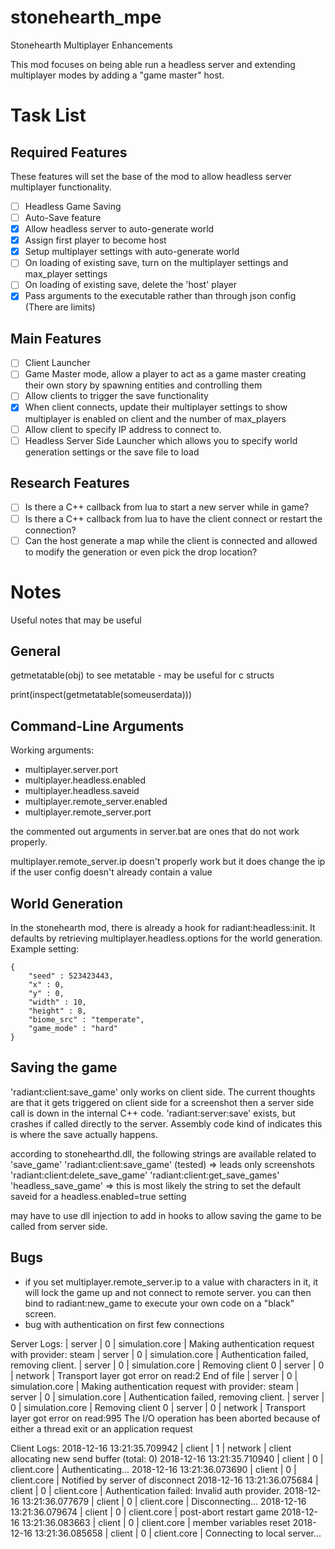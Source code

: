 # stonehearth_mpe 
Stonehearth Multiplayer Enhancements

This mod focuses on being able run a headless server and extending multiplayer modes by adding a "game master" host.

# Task List

## Required Features 
These features will set the base of the mod to allow headless server multiplayer functionality.

- [ ] Headless Game Saving
- [ ] Auto-Save feature
- [X] Allow headless server to auto-generate world
- [X] Assign first player to become host
- [X] Setup multiplayer settings with auto-generate world
- [ ] On loading of existing save, turn on the multiplayer settings and max_player settings
- [ ] On loading of existing save, delete the 'host' player
- [X] Pass arguments to the executable rather than through json config (There are limits)

## Main Features

- [ ] Client Launcher
- [ ] Game Master mode, allow a player to act as a game master creating their own story by spawning entities and controlling them
- [ ] Allow clients to trigger the save functionality
- [X] When client connects, update their multiplayer settings to show multiplayer is enabled on client and the number of max_players
- [ ] Allow client to specify IP address to connect to.
- [ ] Headless Server Side Launcher which allows you to specify world generation settings or the save file to load

## Research Features

- [ ] Is there a C++ callback from lua to start a new server while in game?
- [ ] Is there a C++ callback from lua to have the client connect or restart the connection?
- [ ] Can the host generate a map while the client is connected and allowed to modify the generation or even pick the drop location?

# Notes

Useful notes that may be useful

## General

getmetatable(obj) to see metatable - may be useful for c structs

print(inspect(getmetatable(someuserdata)))

## Command-Line Arguments

Working arguments:
* multiplayer.server.port
* multiplayer.headless.enabled
* multiplayer.headless.saveid
* multiplayer.remote_server.enabled
* multiplayer.remote_server.port

the commented out arguments in server.bat are ones that do not work properly.

multiplayer.remote_server.ip doesn't properly work but it does change the ip if the user config doesn't already contain a value

## World Generation

In the stonehearth mod, there is already a hook for radiant:headless:init. It defaults by retrieving multiplayer.headless.options for the world generation.
Example setting:

    {
        "seed" : 523423443,
        "x" : 0,
        "y" : 0,
        "width" : 10,
        "height" : 8,
        "biome_src" : "temperate",
        "game_mode" : "hard"
    }

## Saving the game
'radiant:client:save_game' only works on client side. The current thoughts are that it gets triggered on client side for a screenshot then a server side call is down in the internal C++ code.
'radiant:server:save' exists, but crashes if called directly to the server. Assembly code kind of indicates this is where the save actually happens.

according to stonehearthd.dll, the following strings are available related to 'save_game'
'radiant:client:save_game'   (tested) => leads only screenshots
'radiant:client:delete_save_game'
'radiant:client:get_save_games'
'headless_save_game' => this is most likely the string to set the default saveid for a headless.enabled=true setting

may have to use dll injection to add in hooks to allow saving the game to be called from server side.

## Bugs

* if you set multiplayer.remote_server.ip to a value with characters in it, it will lock the game up and not connect to remote server. you can then bind to radiant:new_game to execute your own code on a "black" screen.
* bug with authentication on first few connections

Server Logs:
    |       server |  0 |                  simulation.core | Making authentication request with provider: steam
    |       server |  0 |                  simulation.core | Authentication failed, removing client.
    |       server |  0 |                  simulation.core | Removing client 0
    |       server |  0 |                          network | Transport layer got error on read:2 End of file
    |       server |  0 |                  simulation.core | Making authentication request with provider: steam
    |       server |  0 |                  simulation.core | Authentication failed, removing client.
    |       server |  0 |                  simulation.core | Removing client 0
    |       server |  0 |                          network | Transport layer got error on read:995 The I/O operation has been aborted because of either a thread exit or an application request

Client Logs:
    2018-12-16 13:21:35.709942 |       client |  1 |                          network | client allocating new send buffer (total: 0)
    2018-12-16 13:21:35.710940 |       client |  0 |                      client.core | Authenticating...
    2018-12-16 13:21:36.073690 |       client |  0 |                      client.core | Notified by server of disconnect
    2018-12-16 13:21:36.075684 |       client |  0 |                      client.core | Authentication failed: Invalid auth provider.
    2018-12-16 13:21:36.077679 |       client |  0 |                      client.core | Disconnecting...
    2018-12-16 13:21:36.079674 |       client |  0 |                      client.core | post-abort restart game
    2018-12-16 13:21:36.083663 |       client |  0 |                      client.core | member variables reset
    2018-12-16 13:21:36.085658 |       client |  0 |                      client.core | Connecting to local server...